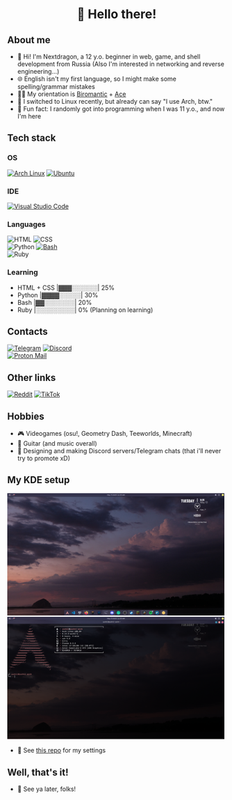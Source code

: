 <div align="center"> 
  
# 🌆 Hello there! 
</div>

## About me
- 👋 Hi! I'm Nextdragon, a 12 y.o. beginner in web, game, and shell development from Russia (Also I'm interested in networking and reverse engineering...)
- 🌐 English isn't my first language, so I might make some spelling/grammar mistakes
- 🏳️‍🌈 My orientation is [Biromantic](https://lgbtqia.fandom.com/wiki/Biromantic) + [Ace](https://lgbtqia.fandom.com/wiki/Asexual)
- 🐧 I switched to Linux recently, but already can say "I use Arch, btw."
- 👀 Fun fact: I randomly got into programming when I was 11 y.o., and now I'm here

## Tech stack

### OS
[![Arch Linux](https://img.shields.io/badge/Arch%20Linux-1793D1?style=for-the-badge&logo=arch-linux&logoColor=fff)](#) [![Ubuntu](https://img.shields.io/badge/Ubuntu-E95420?style=for-the-badge&logo=ubuntu&logoColor=white)](#)

### IDE
[![Visual Studio Code](https://custom-icon-badges.demolab.com/badge/Visual%20Studio%20Code-0078d7.svg?style=for-the-badge&logo=vsc&logoColor=white)](#) 

### Languages
![HTML](https://img.shields.io/badge/-HTML-E34F26?style=for-the-badge&logo=html5&logoColor=white) ![CSS](https://img.shields.io/badge/-CSS-1572B6?style=for-the-badge&logo=css3&logoColor=white)\
![Python](https://img.shields.io/badge/-Python-3776AB?style=for-the-badge&logo=python&logoColor=white) [![Bash](https://img.shields.io/badge/Bash-4EAA25?style=for-the-badge&logo=gnubash&logoColor=fff)](#)\
![Ruby](https://img.shields.io/badge/-Ruby-CC342D?style=for-the-badge&logo=ruby&logoColor=white)

### Learning
- HTML + CSS |▓▓▓░░░░░░| 25%
- Python |▓▓▓▓░░░░░| 30%
- Bash |▓▓░░░░░░░| 20%
- Ruby |░░░░░░░░░| 0% (Planning on learning)

## Contacts
[![Telegram](https://img.shields.io/badge/Telegram-2CA5E0?style=for-the-badge&logo=telegram&logoColor=white)](https://t.me/nextdragon) [![Discord](https://img.shields.io/badge/Discord-%235865F2.svg?style=for-the-badge&logo=discord&logoColor=white)](https://discord.com/users/1290204703770284105)\
[![Proton Mail](https://img.shields.io/badge/Proton%20Mail-6D4AFF?style=for-the-badge&logo=protonmail&logoColor=fff)](mailto:nextdragon.dev@proton.me)

## Other links
[![Reddit](https://img.shields.io/badge/Reddit-FF4500?style=for-the-badge&logo=reddit&logoColor=white)](https://www.reddit.com/u/yuchiidev/) [![TikTok](https://img.shields.io/badge/TikTok-black?style=for-the-badge&logo=tiktok&logoColor=white)](https://tiktok.com/@nexxtdragon) 

## Hobbies
- 🎮 Videogames (osu!, Geometry Dash, Teeworlds, Minecraft)
- 🎸 Guitar (and music overall)
- 💬 Designing and making Discord servers/Telegram chats (that i'll never try to promote xD)

## My KDE setup
<img src="https://github.com/nexxtdragon/nextdragon/blob/main/readme-assets/Screenshot_20250513_003515.png?raw=true" width="500"> <img src="https://github.com/nexxtdragon/nextdragon/blob/main/readme-assets/Screenshot_20250513_003519.png?raw=true" width="500">

- 🔌 See [this repo](https://github.com/nexxtdragon/dotfiles) for my settings

## Well, that's it!
- 🫡 See ya later, folks!
